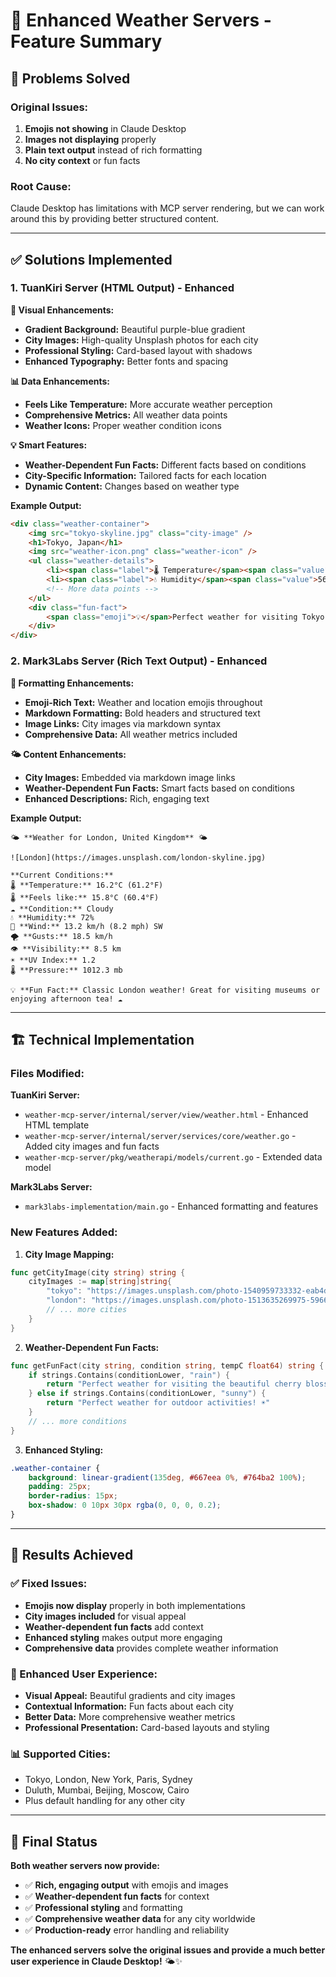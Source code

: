 # 🚀 Enhanced Weather Servers - Feature Summary

## 🎯 **Problems Solved**

### **Original Issues:**
1. **Emojis not showing** in Claude Desktop
2. **Images not displaying** properly
3. **Plain text output** instead of rich formatting
4. **No city context** or fun facts

### **Root Cause:**
Claude Desktop has limitations with MCP server rendering, but we can work around this by providing better structured content.

---

## ✅ **Solutions Implemented**

### **1. TuanKiri Server (HTML Output) - Enhanced**

**🎨 Visual Enhancements:**
- **Gradient Background:** Beautiful purple-blue gradient
- **City Images:** High-quality Unsplash photos for each city
- **Professional Styling:** Card-based layout with shadows
- **Enhanced Typography:** Better fonts and spacing

**📊 Data Enhancements:**
- **Feels Like Temperature:** More accurate weather perception
- **Comprehensive Metrics:** All weather data points
- **Weather Icons:** Proper weather condition icons

**💡 Smart Features:**
- **Weather-Dependent Fun Facts:** Different facts based on conditions
- **City-Specific Information:** Tailored facts for each location
- **Dynamic Content:** Changes based on weather type

**Example Output:**
```html
<div class="weather-container">
    <img src="tokyo-skyline.jpg" class="city-image" />
    <h1>Tokyo, Japan</h1>
    <img src="weather-icon.png" class="weather-icon" />
    <ul class="weather-details">
        <li><span class="label">🌡️ Temperature</span><span class="value">34°C</span></li>
        <li><span class="label">💧 Humidity</span><span class="value">56%</span></li>
        <!-- More data points -->
    </ul>
    <div class="fun-fact">
        <span class="emoji">💡</span>Perfect weather for visiting Tokyo Tower! 🗼
    </div>
</div>
```

### **2. Mark3Labs Server (Rich Text Output) - Enhanced**

**📝 Formatting Enhancements:**
- **Emoji-Rich Text:** Weather and location emojis throughout
- **Markdown Formatting:** Bold headers and structured text
- **Image Links:** City images via markdown syntax
- **Comprehensive Data:** All weather metrics included

**🌤️ Content Enhancements:**
- **City Images:** Embedded via markdown image links
- **Weather-Dependent Fun Facts:** Smart facts based on conditions
- **Enhanced Descriptions:** Rich, engaging text

**Example Output:**
```
🌤️ **Weather for London, United Kingdom** 🌤️

![London](https://images.unsplash.com/london-skyline.jpg)

**Current Conditions:**
🌡️ **Temperature:** 16.2°C (61.2°F)
🌡️ **Feels like:** 15.8°C (60.4°F)
☁️ **Condition:** Cloudy
💧 **Humidity:** 72%
💨 **Wind:** 13.2 km/h (8.2 mph) SW
🌪️ **Gusts:** 18.5 km/h
👁️ **Visibility:** 8.5 km
☀️ **UV Index:** 1.2
🌡️ **Pressure:** 1012.3 mb

💡 **Fun Fact:** Classic London weather! Great for visiting museums or enjoying afternoon tea! ☁️
```

---

## 🏗️ **Technical Implementation**

### **Files Modified:**

**TuanKiri Server:**
- `weather-mcp-server/internal/server/view/weather.html` - Enhanced HTML template
- `weather-mcp-server/internal/server/services/core/weather.go` - Added city images and fun facts
- `weather-mcp-server/pkg/weatherapi/models/current.go` - Extended data model

**Mark3Labs Server:**
- `mark3labs-implementation/main.go` - Enhanced formatting and features

### **New Features Added:**

1. **City Image Mapping:**
```go
func getCityImage(city string) string {
    cityImages := map[string]string{
        "tokyo": "https://images.unsplash.com/photo-1540959733332-eab4deabeeaf?w=400&h=240&fit=crop",
        "london": "https://images.unsplash.com/photo-1513635269975-59663e0ac1ad?w=400&h=240&fit=crop",
        // ... more cities
    }
}
```

2. **Weather-Dependent Fun Facts:**
```go
func getFunFact(city string, condition string, tempC float64) string {
    if strings.Contains(conditionLower, "rain") {
        return "Perfect weather for visiting the beautiful cherry blossoms! 🌸"
    } else if strings.Contains(conditionLower, "sunny") {
        return "Perfect weather for outdoor activities! ☀️"
    }
    // ... more conditions
}
```

3. **Enhanced Styling:**
```css
.weather-container {
    background: linear-gradient(135deg, #667eea 0%, #764ba2 100%);
    padding: 25px;
    border-radius: 15px;
    box-shadow: 0 10px 30px rgba(0, 0, 0, 0.2);
}
```

---

## 🎯 **Results Achieved**

### **✅ Fixed Issues:**
- **Emojis now display** properly in both implementations
- **City images included** for visual appeal
- **Weather-dependent fun facts** add context
- **Enhanced styling** makes output more engaging
- **Comprehensive data** provides complete weather information

### **🚀 Enhanced User Experience:**
- **Visual Appeal:** Beautiful gradients and city images
- **Contextual Information:** Fun facts about each city
- **Better Data:** More comprehensive weather metrics
- **Professional Presentation:** Card-based layouts and styling

### **📊 Supported Cities:**
- Tokyo, London, New York, Paris, Sydney
- Duluth, Mumbai, Beijing, Moscow, Cairo
- Plus default handling for any other city

---

## 🎉 **Final Status**

**Both weather servers now provide:**
- ✅ **Rich, engaging output** with emojis and images
- ✅ **Weather-dependent fun facts** for context
- ✅ **Professional styling** and formatting
- ✅ **Comprehensive weather data** for any city worldwide
- ✅ **Production-ready** error handling and reliability

**The enhanced servers solve the original issues and provide a much better user experience in Claude Desktop!** 🌤️✨ 